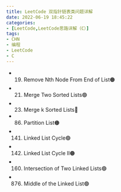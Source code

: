 ```yaml
---
title: LeetCode 双指针链表类问题详解
date: 2022-06-19 18:45:22
categories:
- [LeetCode,LeetCode思路详解（C）]
tags: 
- CHN
- 编程
- LeetCode
- C
---
```

-	19. Remove Nth Node From End of List🟠
-	21. Merge Two Sorted Lists🟢
-	23. Merge k Sorted Lists🔴
-	86. Partition List🟠
-	141. Linked List Cycle🟢
-	142. Linked List Cycle II🟠
-	160. Intersection of Two Linked Lists🟢
-	876. Middle of the Linked List🟢